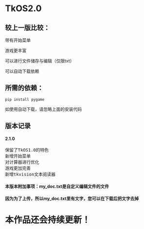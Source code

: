 # TkOS2.0

## 较上一版比较：
带有开始菜单

游戏更丰富

可以进行文件储存与编辑（仅限txt）

可以自动下载依赖

## 所需的依赖：
```
pip install pygame
```
如使用自动下载，请忽略上面的安装代码
## 版本记录
#### 2.1.0
<pre>
保留了TkOS1.0的特色
新增开始菜单
对计算器进行优化
游戏更加完善
新增tkvision文本阅读器
</pre>
#### 本版本附加事项：my_doc.txt是自定义编辑文件的文件
#### 因为为了上传，所以my_doc.txt里有文字，您可以在下载后把文字去掉
# 本作品还会持续更新！
